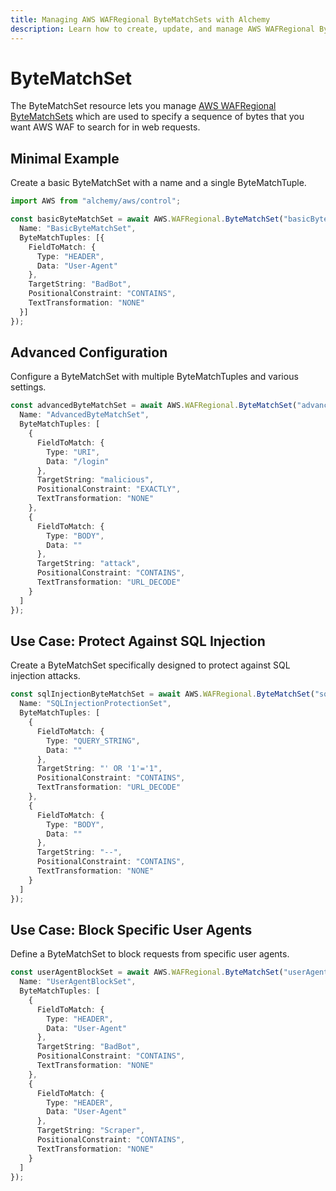 ```yaml
---
title: Managing AWS WAFRegional ByteMatchSets with Alchemy
description: Learn how to create, update, and manage AWS WAFRegional ByteMatchSets using Alchemy Cloud Control.
---
```


# ByteMatchSet

The ByteMatchSet resource lets you manage [AWS WAFRegional ByteMatchSets](https://docs.aws.amazon.com/wafregional/latest/userguide/) which are used to specify a sequence of bytes that you want AWS WAF to search for in web requests.

## Minimal Example

Create a basic ByteMatchSet with a name and a single ByteMatchTuple.

```ts
import AWS from "alchemy/aws/control";

const basicByteMatchSet = await AWS.WAFRegional.ByteMatchSet("basicByteMatchSet", {
  Name: "BasicByteMatchSet",
  ByteMatchTuples: [{
    FieldToMatch: {
      Type: "HEADER",
      Data: "User-Agent"
    },
    TargetString: "BadBot",
    PositionalConstraint: "CONTAINS",
    TextTransformation: "NONE"
  }]
});
```

## Advanced Configuration

Configure a ByteMatchSet with multiple ByteMatchTuples and various settings.

```ts
const advancedByteMatchSet = await AWS.WAFRegional.ByteMatchSet("advancedByteMatchSet", {
  Name: "AdvancedByteMatchSet",
  ByteMatchTuples: [
    {
      FieldToMatch: {
        Type: "URI",
        Data: "/login"
      },
      TargetString: "malicious",
      PositionalConstraint: "EXACTLY",
      TextTransformation: "NONE"
    },
    {
      FieldToMatch: {
        Type: "BODY",
        Data: ""
      },
      TargetString: "attack",
      PositionalConstraint: "CONTAINS",
      TextTransformation: "URL_DECODE"
    }
  ]
});
```

## Use Case: Protect Against SQL Injection

Create a ByteMatchSet specifically designed to protect against SQL injection attacks.

```ts
const sqlInjectionByteMatchSet = await AWS.WAFRegional.ByteMatchSet("sqlInjectionByteMatchSet", {
  Name: "SQLInjectionProtectionSet",
  ByteMatchTuples: [
    {
      FieldToMatch: {
        Type: "QUERY_STRING",
        Data: ""
      },
      TargetString: "' OR '1'='1",
      PositionalConstraint: "CONTAINS",
      TextTransformation: "URL_DECODE"
    },
    {
      FieldToMatch: {
        Type: "BODY",
        Data: ""
      },
      TargetString: "--",
      PositionalConstraint: "CONTAINS",
      TextTransformation: "NONE"
    }
  ]
});
```

## Use Case: Block Specific User Agents

Define a ByteMatchSet to block requests from specific user agents.

```ts
const userAgentBlockSet = await AWS.WAFRegional.ByteMatchSet("userAgentBlockSet", {
  Name: "UserAgentBlockSet",
  ByteMatchTuples: [
    {
      FieldToMatch: {
        Type: "HEADER",
        Data: "User-Agent"
      },
      TargetString: "BadBot",
      PositionalConstraint: "CONTAINS",
      TextTransformation: "NONE"
    },
    {
      FieldToMatch: {
        Type: "HEADER",
        Data: "User-Agent"
      },
      TargetString: "Scraper",
      PositionalConstraint: "CONTAINS",
      TextTransformation: "NONE"
    }
  ]
});
```